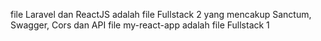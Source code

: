 file Laravel dan ReactJS adalah file Fullstack 2 yang mencakup Sanctum, Swagger, Cors dan API 
file my-react-app adalah file Fullstack 1

